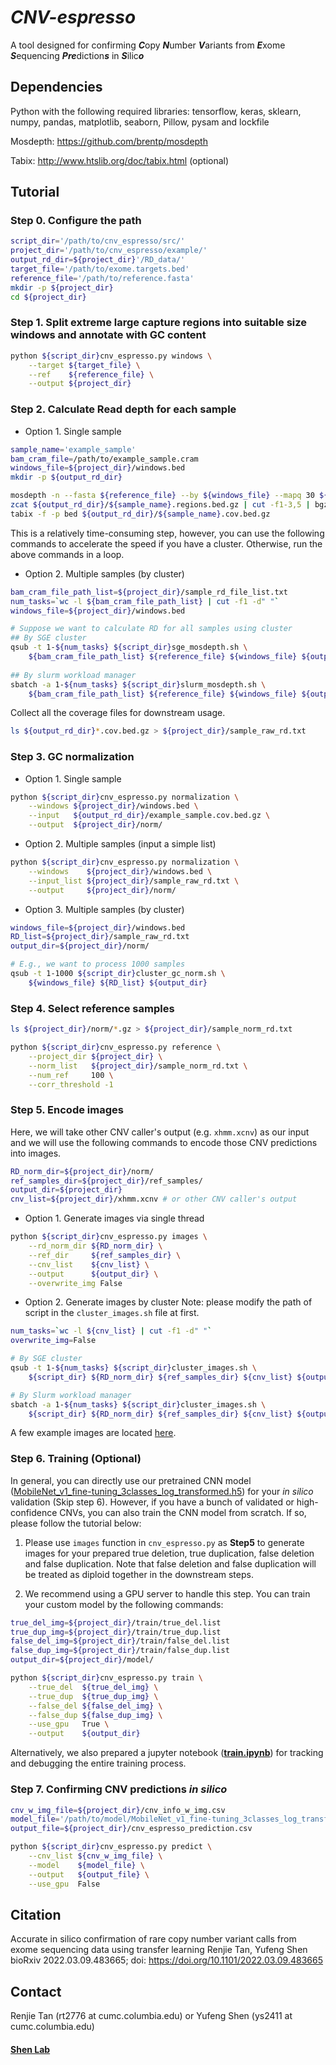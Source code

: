 # _CNV-espresso_
A tool designed for confirming ***C***opy ***N***umber ***V***ariants from ***E***xome ***S***equencing ***Pre***diction***s*** in ***S***ilic***o***


## Dependencies

Python with the following required libraries: tensorflow, keras, sklearn, numpy, pandas, matplotlib, seaborn, Pillow, pysam and lockfile

Mosdepth: https://github.com/brentp/mosdepth

Tabix: http://www.htslib.org/doc/tabix.html (optional)



## Tutorial

### Step 0. Configure the path
```bash
script_dir='/path/to/cnv_espresso/src/'
project_dir='/path/to/cnv_espresso/example/'
output_rd_dir=${project_dir}'/RD_data/'
target_file='/path/to/exome.targets.bed'
reference_file='/path/to/reference.fasta'
mkdir -p ${project_dir}
cd ${project_dir}
```

### Step 1. Split extreme large capture regions into suitable size windows and annotate with GC content 
```bash
python ${script_dir}cnv_espresso.py windows \
    --target ${target_file} \
    --ref    ${reference_file} \
    --output ${project_dir}
```

### Step 2. Calculate Read depth for each sample

- Option 1. Single sample 

```bash
sample_name='example_sample'
bam_cram_file=/path/to/example_sample.cram
windows_file=${project_dir}/windows.bed
mkdir -p ${output_rd_dir}

mosdepth -n --fasta ${reference_file} --by ${windows_file} --mapq 30 ${output_rd_dir}/${sample_name} ${bam_cram_file}
zcat ${output_rd_dir}/${sample_name}.regions.bed.gz | cut -f1-3,5 | bgzip -c > ${output_rd_dir}/${sample_name}.cov.bed.gz
tabix -f -p bed ${output_rd_dir}/${sample_name}.cov.bed.gz
```

This is a relatively time-consuming step, however, you can use the following commands to accelerate the speed if you have a cluster. Otherwise, run the above commands in a loop.

- Option 2. Multiple samples (by cluster)

```bash
bam_cram_file_path_list=${project_dir}/sample_rd_file_list.txt
num_tasks=`wc -l ${bam_cram_file_path_list} | cut -f1 -d" "`
windows_file=${project_dir}/windows.bed

# Suppose we want to calculate RD for all samples using cluster
## By SGE cluster
qsub -t 1-${num_tasks} ${script_dir}sge_mosdepth.sh \
    ${bam_cram_file_path_list} ${reference_file} ${windows_file} ${output_rd_dir}      
    
## By slurm workload manager
sbatch -a 1-${num_tasks} ${script_dir}slurm_mosdepth.sh \
    ${bam_cram_file_path_list} ${reference_file} ${windows_file} ${output_rd_dir}
```

Collect all the coverage files for downstream usage. 

```bash
ls ${output_rd_dir}*.cov.bed.gz > ${project_dir}/sample_raw_rd.txt 
```

### Step 3. GC normalization

- Option 1. Single sample

```bash
python ${script_dir}cnv_espresso.py normalization \
    --windows ${project_dir}/windows.bed \
    --input   ${output_rd_dir}/example_sample.cov.bed.gz \
    --output  ${project_dir}/norm/
```

- Option 2. Multiple samples (input a simple list) 

```bash
python ${script_dir}cnv_espresso.py normalization \
    --windows    ${project_dir}/windows.bed \
    --input_list ${project_dir}/sample_raw_rd.txt \
    --output     ${project_dir}/norm/
```

- Option 3. Multiple samples (by cluster) 

```bash
windows_file=${project_dir}/windows.bed
RD_list=${project_dir}/sample_raw_rd.txt
output_dir=${project_dir}/norm/

# E.g., we want to process 1000 samples
qsub -t 1-1000 ${script_dir}cluster_gc_norm.sh \
    ${windows_file} ${RD_list} ${output_dir}
```

### Step 4. Select reference samples

```bash
ls ${project_dir}/norm/*.gz > ${project_dir}/sample_norm_rd.txt
```

```bash
python ${script_dir}cnv_espresso.py reference \
    --project_dir ${project_dir} \
    --norm_list   ${project_dir}/sample_norm_rd.txt \
    --num_ref     100 \
    --corr_threshold -1 
```

### Step 5. Encode images 

Here, we will take other CNV caller's output (e.g. `xhmm.xcnv`) as our input and we will use the following commands to encode those CNV predictions into images.

```bash
RD_norm_dir=${project_dir}/norm/
ref_samples_dir=${project_dir}/ref_samples/
output_dir=${project_dir}
cnv_list=${project_dir}/xhmm.xcnv # or other CNV caller's output
```

- Option 1. Generate images via single thread

```bash
python ${script_dir}cnv_espresso.py images \
    --rd_norm_dir ${RD_norm_dir} \
    --ref_dir     ${ref_samples_dir} \
    --cnv_list    ${cnv_list} \
    --output      ${output_dir} \
    --overwrite_img False
```

- Option 2. Generate images by cluster
Note: please modify the path of script in the `cluster_images.sh` file at first.

```bash
num_tasks=`wc -l ${cnv_list} | cut -f1 -d" "`
overwrite_img=False

# By SGE cluster
qsub -t 1-${num_tasks} ${script_dir}cluster_images.sh \
    ${script_dir} ${RD_norm_dir} ${ref_samples_dir} ${cnv_list} ${output_dir} ${overwrite_img} 

# By Slurm workload manager
sbatch -a 1-${num_tasks} ${script_dir}cluster_images.sh \
    ${script_dir} ${RD_norm_dir} ${ref_samples_dir} ${cnv_list} ${output_dir} ${overwrite_img}

```

A few example images are located [here](https://github.com/ShenLab/CNV-Espresso/tree/main/example/images). 

### Step 6. Training (Optional)

In general, you can directly use our pretrained CNN model ([MobileNet_v1_fine-tuning_3classes_log_transformed.h5](https://github.com/ShenLab/CNV-Espresso/blob/main/model/MobileNet_v1_fine-tuning_3classes_log_transformed.h5)) for your *in silico* validation (Skip step 6). However, if you have a bunch of validated or high-confidence CNVs, you can also train the CNN model from scratch. If so, please follow the tutorial below:

1. Please use `images` function in `cnv_espresso.py` as **Step5** to generate images for your prepared true deletion, true duplication, false deletion and false duplication. Note that false deletion and false duplication will be treated as diploid together in the downstream steps.

2. We recommend using a GPU server to handle this step. You can train your custom model by the following commands:

```bash
true_del_img=${project_dir}/train/true_del.list
true_dup_img=${project_dir}/train/true_dup.list
false_del_img=${project_dir}/train/false_del.list
false_dup_img=${project_dir}/train/false_dup.list
output_dir=${project_dir}/model/

python ${script_dir}cnv_espresso.py train \
    --true_del  ${true_del_img} \
    --true_dup  ${true_dup_img} \
    --false_del ${false_del_img} \
    --false_dup ${false_dup_img} \
    --use_gpu   True \
    --output    ${output_dir}
```

Alternatively, we also prepared a jupyter notebook (**[train.ipynb](https://github.com/ShenLab/CNV-Espresso/blob/main/src/train.ipynb)**) for tracking and debugging the entire training process.

### Step 7. Confirming CNV predictions *in silico* 

```bash
cnv_w_img_file=${project_dir}/cnv_info_w_img.csv
model_file='/path/to/model/MobileNet_v1_fine-tuning_3classes_log_transformed.h5'
output_file=${project_dir}/cnv_espresso_prediction.csv

python ${script_dir}cnv_espresso.py predict \
    --cnv_list ${cnv_w_img_file} \
    --model    ${model_file} \
    --output   ${output_file} \
    --use_gpu  False
```

## Citation

Accurate in silico confirmation of rare copy number variant calls from exome sequencing data using transfer learning
Renjie Tan, Yufeng Shen
bioRxiv 2022.03.09.483665; doi: https://doi.org/10.1101/2022.03.09.483665



## Contact

Renjie Tan (rt2776 at cumc.columbia.edu) or Yufeng Shen (ys2411 at cumc.columbia.edu)

#### [Shen Lab](http://www.columbia.edu/~ys2411/)

